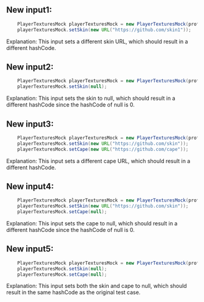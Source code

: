## New input1:
```java
    PlayerTexturesMock playerTexturesMock = new PlayerTexturesMock(profile);
    playerTexturesMock.setSkin(new URL("https://github.com/skin1"));
```
Explanation: This input sets a different skin URL, which should result in a different hashCode.

## New input2:
```java
    PlayerTexturesMock playerTexturesMock = new PlayerTexturesMock(profile);
    playerTexturesMock.setSkin(null);
```
Explanation: This input sets the skin to null, which should result in a different hashCode since the hashCode of null is 0.

## New input3:
```java
    PlayerTexturesMock playerTexturesMock = new PlayerTexturesMock(profile);
    playerTexturesMock.setSkin(new URL("https://github.com/skin"));
    playerTexturesMock.setCape(new URL("https://github.com/cape"));
```
Explanation: This input sets a different cape URL, which should result in a different hashCode.

## New input4:
```java
    PlayerTexturesMock playerTexturesMock = new PlayerTexturesMock(profile);
    playerTexturesMock.setSkin(new URL("https://github.com/skin"));
    playerTexturesMock.setCape(null);
```
Explanation: This input sets the cape to null, which should result in a different hashCode since the hashCode of null is 0.

## New input5:
```java
    PlayerTexturesMock playerTexturesMock = new PlayerTexturesMock(profile);
    playerTexturesMock.setSkin(null);
    playerTexturesMock.setCape(null);
```
Explanation: This input sets both the skin and cape to null, which should result in the same hashCode as the original test case.
